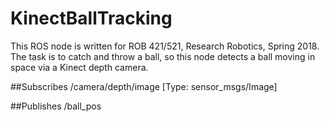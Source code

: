 # KinectBallTracking
This ROS node is written for ROB 421/521, Research Robotics, Spring 2018.
The task is to catch and throw a ball, so this node detects a ball moving in space via a Kinect depth camera.

##Subscribes
/camera/depth/image [Type: sensor_msgs/Image]

##Publishes
/ball_pos
